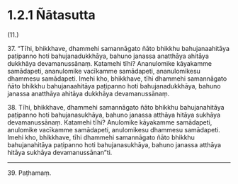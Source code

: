 

# 1.2.1 Ñātasutta




(11.)

37\. “Tīhi, bhikkhave, dhammehi samannāgato ñāto bhikkhu bahujanaahitāya paṭipanno hoti bahujanadukkhāya, bahuno janassa anatthāya ahitāya dukkhāya devamanussānaṃ. Katamehi tīhi? Ananulomike kāyakamme samādapeti, ananulomike vacīkamme samādapeti, ananulomikesu dhammesu samādapeti. Imehi kho, bhikkhave, tīhi dhammehi samannāgato ñāto bhikkhu bahujanaahitāya paṭipanno hoti bahujanadukkhāya, bahuno janassa anatthāya ahitāya dukkhāya devamanussānaṃ.

38\. Tīhi, bhikkhave, dhammehi samannāgato ñāto bhikkhu bahujanahitāya paṭipanno hoti bahujanasukhāya, bahuno janassa atthāya hitāya sukhāya devamanussānaṃ. Katamehi tīhi? Anulomike kāyakamme samādapeti, anulomike vacīkamme samādapeti, anulomikesu dhammesu samādapeti. Imehi kho, bhikkhave, tīhi dhammehi samannāgato ñāto bhikkhu bahujanahitāya paṭipanno hoti bahujanasukhāya, bahuno janassa atthāya hitāya sukhāya devamanussānan”ti.

---

39\. Paṭhamaṃ.





